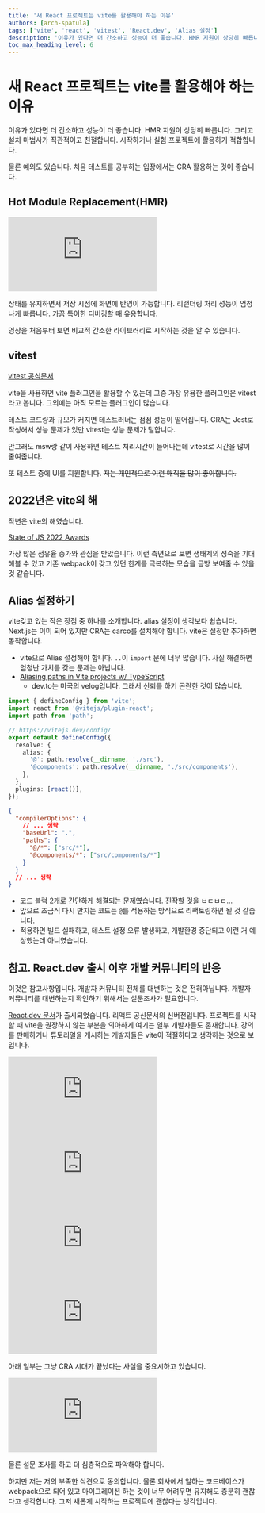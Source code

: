 ```yaml
---
title: '새 React 프로젝트는 vite를 활용해야 하는 이유'
authors: [arch-spatula]
tags: ['vite', 'react', 'vitest', 'React.dev', 'Alias 설정']
description: '이유가 있다면 더 간소하고 성능이 더 좋습니다. HMR 지원이 상당히 빠릅니다.'
toc_max_heading_level: 6
---
```


# 새 React 프로젝트는 vite를 활용해야 하는 이유

이유가 있다면 더 간소하고 성능이 더 좋습니다. HMR 지원이 상당히 빠릅니다. 그리고 설치 마법사가 직관적이고 친절합니다. 시작하거나 실험 프로젝트에 활용하기 적합합니다.

물론 예외도 있습니다. 처음 테스트를 공부하는 입장에서는 CRA 활용하는 것이 좋습니다.

<!--truncate-->

## Hot Module Replacement(HMR)

<iframe class="codepen" src="https://www.youtube.com/embed/KCrXgy8qtjM?start=116" title="Vite in 100 Seconds - Fireship" frameborder="0" allow="accelerometer; autoplay; clipboard-write; encrypted-media; gyroscope; picture-in-picture; web-share" allowfullscreen></iframe>

상태를 유지하면서 저장 시점에 화면에 반영이 가능합니다. 리랜더링 처리 성능이 엄청나게 빠릅니다. 가끔 특이한 디버깅할 때 유용합니다.

영상을 처음부터 보면 비교적 간소한 라이브러리로 시작하는 것을 알 수 있습니다.

## vitest

[vitest 공식문서](https://vitest.dev/)

vite을 사용하면 vite 플러그인을 활용할 수 있는데 그중 가장 유용한 플러그인은 vitest라고 봅니다. 그외에는 아직 모르는 플러그인이 많습니다.

테스트 코드량과 규모가 커지면 테스트러너는 점점 성능이 떨어집니다. CRA는 Jest로 작성해서 성능 문제가 있만 vitest는 성능 문제가 덜합니다.

안그래도 msw랑 같이 사용하면 테스트 처리시간이 늘어나는데 vitest로 시간을 많이 줄여줍니다.

또 테스트 중에 UI를 지원합니다. ~~저는 개인적으로 이런 매직을 많이 좋아합니다.~~

## 2022년은 vite의 해

작년은 vite의 해였습니다.

[State of JS 2022 Awards](https://2022.stateofjs.com/en-US/awards/)

가장 많은 점유율 증가와 관심을 받았습니다. 이런 측면으로 보면 생태계의 성숙을 기대해볼 수 있고 기존 webpack이 갖고 있던 한계를 극복하는 모습을 금방 보여줄 수 있을 것 같습니다.

## Alias 설정하기

vite갖고 있는 작은 장점 중 하나를 소개합니다. alias 설정이 생각보다 쉽습니다. Next.js는 이미 되어 있지만 CRA는 carco를 설치해야 합니다. vite은 설정만 추가하면 동작합니다.

- vite으로 Alias 설정해야 합니다. `..`이 `import` 문에 너무 많습니다. 사실 해결하면 엄청난 가치를 갖는 문제는 아닙니다.
- [Aliasing paths in Vite projects w/ TypeScript](https://dev.to/tilly/aliasing-in-vite-w-typescript-1lfo)
  - dev.to는 미국의 velog입니다. 그래서 신뢰를 하기 곤란한 것이 많습니다.

```ts
import { defineConfig } from 'vite';
import react from '@vitejs/plugin-react';
import path from 'path';

// https://vitejs.dev/config/
export default defineConfig({
  resolve: {
    alias: {
      '@': path.resolve(__dirname, './src'),
      '@components': path.resolve(__dirname, './src/components'),
    },
  },
  plugins: [react()],
});
```

```json
{
  "compilerOptions": {
    // ... 생략
    "baseUrl": ".",
    "paths": {
      "@/*": ["src/*"],
      "@components/*": ["src/components/*"]
    }
  }
  // ... 생략
}
```

- 코드 블럭 2개로 간단하게 해결되는 문제였습니다. 진작할 것을 ㅂㄷㅂㄷ...
- 앞으로 조금식 다시 만지는 코드는 `@`를 적용하는 방식으로 리팩토링하면 될 것 같습니다.
- 적용하면 빌드 실패하고, 테스트 설정 오류 발생하고, 개발환경 중단되고 이런 거 예상했는데 아니였습니다.

<!--

## Million.js

2023년 23주차입니다. docker volume이 오늘은 안 땡깁니다. 사실 주말은 뭔가 배워보고 싶은 거 배워보자고 했는데 느낌대로 행동해야 합니다.

<iframe class="codepen" src="https://www.youtube.com/embed/VkezQMb1DHw" title="High-school student makes React a million times faster" frameborder="0" allow="accelerometer; autoplay; clipboard-write; encrypted-media; gyroscope; picture-in-picture; web-share" allowfullscreen></iframe>

fireship이 소개한 새로운 리액트 프레임워크입니다. 생각보다 기능이 작습니다. 그래서 더 좋습니다.

하지만 중요한지 판단하기 어렵습니다. 좋은 성능을 쉽게 뽑는다는 점은 좋지만 리액트가 아닌 프레임워크와 라이브러리를 활용해보고 싶습니다.

~~svelte가 더 재미있습니다.~~

오늘 교훈 중 하나는 학습을 재미있게 하려면 계획을 굳이 하지 않습니다. 일이 됩니다. 궁금하고 배우고 싶으면 바로 배워보도록 합니다.

-->

## 참고. React.dev 출시 이후 개발 커뮤니티의 반응

이것은 참고사항입니다. 개발자 커뮤니티 전체를 대변하는 것은 전혀아닙니다. 개발자 커뮤니티를 대변하는지 확인하기 위해서는 설문조사가 필요합니다.

[React.dev 문서](https://react.dev/)가 출시되었습니다. 리액트 공신문서의 신버전입니다. 프로젝트를 시작할 때 vite을 권장하지 않는 부분을 의아하게 여기는 일부 개발자들도 존재합니다. 강의를 판매하거나 튜토리얼을 게시하는 개발자들은 vite이 적절하다고 생각하는 것으로 보입니다.

<iframe class="codepen" src="https://www.youtube.com/embed/NxaOvaO_cXo?start=79" title="REACT.DEV LAUNCHED! Goodbye Create React App? - Codevolution" frameborder="0" allow="accelerometer; autoplay; clipboard-write; encrypted-media; gyroscope; picture-in-picture; web-share" allowfullscreen></iframe>

<iframe class="phone-video" src="https://www.youtube.com/embed/Xrgddey8jcA" title="Stop Using Create React App - Web Dev Simplified" frameborder="0" allow="accelerometer; autoplay; clipboard-write; encrypted-media; gyroscope; picture-in-picture; web-share" allowfullscreen></iframe>

<iframe class="phone-video" src="https://www.youtube.com/embed/GNNBxTY1_C0" title="React.dev is Live! - Jack Herrington" frameborder="0" allow="accelerometer; autoplay; clipboard-write; encrypted-media; gyroscope; picture-in-picture; web-share" allowfullscreen></iframe>

<iframe class="phone-video" src="https://www.youtube.com/embed/wG0Cx_D3cy0" title="DON'T USE CREATE-REACT-APP ✋ Try this instead 👀" frameborder="0" allow="accelerometer; autoplay; clipboard-write; encrypted-media; gyroscope; picture-in-picture; web-share" allowfullscreen></iframe>

아래 일부는 그냥 CRA 시대가 끝났다는 사실을 중요시하고 있습니다.

<iframe class="codepen" src="https://www.youtube.com/embed/M4CLvtCS2YU" title="Create React App is Finally Dead - Theo - t3․gg" frameborder="0" allow="accelerometer; autoplay; clipboard-write; encrypted-media; gyroscope; picture-in-picture; web-share" allowfullscreen></iframe>

물론 설문 조사를 하고 더 심층적으로 파악해야 합니다.

하지만 저는 저의 부족한 식견으로 동의합니다. 물론 회사에서 일하는 코드베이스가 webpack으로 되어 있고 마이그레이션 하는 것이 너무 어려우면 유지해도 충분히 괜찮다고 생각합니다. 그저 새롭게 시작하는 프로젝트에 괜찮다는 생각입니다.
